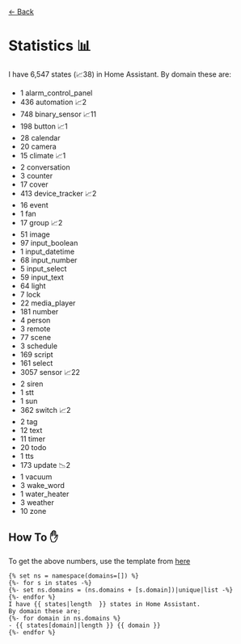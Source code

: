 [<- Back](README.md)
# Statistics 📊
I have 6,547 states (📈38) in Home Assistant.
By domain these are:
-   1 alarm_control_panel
-   436 automation 📈2
-   748 binary_sensor 📈11
-   198 button 📈1
-   28 calendar
-   20 camera
-   15 climate 📈1
-   2 conversation
-   3 counter
-   17 cover
-   413 device_tracker 📈2
-   16 event
-   1 fan
-   17 group 📈2
-   51 image
-   97 input_boolean
-   1 input_datetime
-   68 input_number
-   5 input_select
-   59 input_text
-   64 light
-   7 lock
-   22 media_player
-   181 number
-   4 person
-   3 remote
-   77 scene
-   3 schedule
-   169 script
-   161 select
-   3057 sensor 📈22
-   2 siren
-   1 stt
-   1 sun
-   362 switch 📈2
-   2 tag
-   12 text
-   11 timer
-   20 todo
-   1 tts
-   173 update 📉2
-   1 vacuum
-   3 wake_word
-   1 water_heater
-   3 weather
-   10 zone

## How To ✋
To get the above numbers, use the template from [here](https://www.reddit.com/r/homeassistant/comments/plmy7e/use_this_template_and_show_us_some_details_about/?utm_medium=android_app&utm_source=share)
```
{% set ns = namespace(domains=[]) %}
{%- for s in states -%}
{%- set ns.domains = (ns.domains + [s.domain])|unique|list -%}
{%- endfor %}
I have {{ states|length  }} states in Home Assistant.
By domain these are;
{%- for domain in ns.domains %}
- {{ states[domain]|length }} {{ domain }}
{%- endfor %}
```